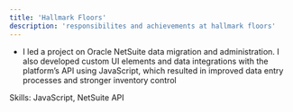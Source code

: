```yaml
---
title: 'Hallmark Floors'
description: 'responsibilites and achievements at hallmark floors'
---
```


- I led a project on Oracle NetSuite data migration and administration. I also developed custom UI elements and data integrations with the platform’s API using JavaScript, which resulted in improved data entry processes and stronger inventory control

Skills:
JavaScript, NetSuite API